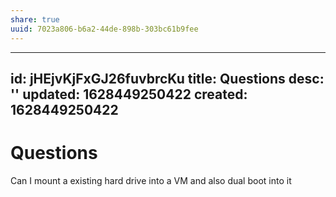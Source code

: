 ```yaml
---
share: true
uuid: 7023a806-b6a2-44de-898b-303bc61b9fee
---
```

---
id: jHEjvKjFxGJ26fuvbrcKu
title: Questions
desc: ''
updated: 1628449250422
created: 1628449250422
---
# Questions
Can I mount a existing hard drive into a VM and also dual boot into it
